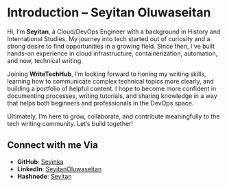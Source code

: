 # Introduction – Seyitan Oluwaseitan

Hi, I’m **Seyitan**, a Cloud/DevOps Engineer with a background in History and International Studies. My journey into tech started out of curiosity and a strong desire to find opportunities in a growing field. Since then, I've built hands-on experience in cloud infrastructure, containerization, automation, and now, technical writing.

Joining **WriteTechHub**, I’m looking forward to honing my writing skills, learning how to communicate complex technical topics more clearly, and building a portfolio of helpful content. I hope to become more confident in documenting processes, writing tutorials, and sharing knowledge in a way that helps both beginners and professionals in the DevOps space.

Ultimately, I’m here to grow, collaborate, and contribute meaningfully to the tech writing community. Let’s build together!

## Connect with me Via ##

- **GitHub**: [Seyinka](https://github.com/Seyinka)
- **LinkedIn**: [SeyitanOluwaseitan](www.linkedin.com/in/seyitan-oluwaseitan-83ab93251)
- **Hashnode**: [Seyitan](https://seyitanjohnson.hashnode.dev/)

